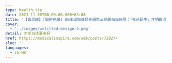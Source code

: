 ```yaml
---
type: health_tip
date: 2021-11-08T00:00:00.000+08:00
title: '【醫思維】[戰勝癌魔] 80後瑜伽導師克服第三期鼻咽癌感悟：「死過翻生」才明白活著多好'
cover:
  - '../images/untitled-design-9.png'
detail: 才明白活著多好
href: https://medicalinspire.com/web/posts/72927/
slug: ''
languages:
  - zh-HK
---
```

